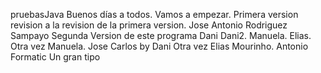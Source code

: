 pruebasJava
Buenos días a todos.
Vamos a empezar.
Primera version
revision a la revision de la primera version.
Jose Antonio Rodriguez Sampayo Segunda Version de este programa
Dani
Dani2.
Manuela.
Elias.
Otra vez Manuela.
Jose Carlos by Dani
Otra vez Elias Mourinho.
Antonio Formatic Un gran tipo
